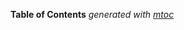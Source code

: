 <!-- START OF TOC !DO NOT EDIT THIS CONTENT MANUALLY-->
**Table of Contents**  *generated with [mtoc](https://github.com/containerscrew/mtoc)*
<!-- END OF TOC -->

